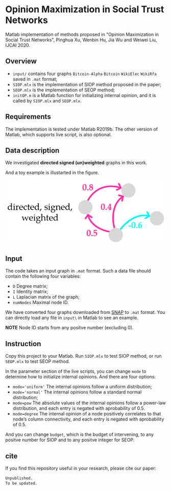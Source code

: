 # Opinion Maximization in Social Trust Networks
Matlab implementation of methods proposed in "Opinion Maximization in Social Trust Networks", Pinghua Xu, Wenbin Hu, Jia Wu and Weiwei Liu, IJCAI 2020.

## Overview
- `input/` contains four graphs `Bitcoin-Alpha` `Bitcoin` `WikiElec` `WikiRfa` saved in `.mat` format;
- `SIOP.mlx` is the implementation of SIOP method proposed in the paper;
- `SEOP.mlx` is the implementation of SEOP method;
- `initOP.m` is a Matlab function for initializing internal opinion, and it is called by `SIOP.mlx` and `SEOP.mlx`.

## Requirements
The implementation is tested under Matlab R2019b. The other version of Matlab, which supports live script, is also optional.

## Data description
We investigated **directed signed (un)weighted** graphs in this work.

And a toy example is illustarted in the figure.
<div style="text-align:center"><img src ="example_graph.png" ,width=400/></div>

## Input
The code takes an input graph in `.mat` format.
Such a data file should contain the following four variables:
- `D` Degree matrix;
- `I` Identity matrix;
- `L` Laplacian matrix of the graph;
- `numNodes` Maximal node ID.

We have converted four graphs downloaded from [SNAP]("http://snap.stanford.edu/data/#signnets") to `.mat` format. You can directly load any file in `input\` in Matlab to see an example.

**NOTE** Node ID starts from any positve number (excluding 0).

## Instruction
Copy this project to your Matlab. Run `SIOP.mlx` to test SIOP method, or run `SEOP.mlx` to test SEOP method.

In the parameter section of the live scripts, you can change `mode` to determine how to initialize internal opinions. And there are four options:

- `mode='uniform'` The internal opinions follow a uniform distribution;
- `mode='normal'` The internal opinions follow a standard normal distribution;
- `mode=pow` The absolute values of the internal opinions follow a power-law distribution, and each entry is negated with aprobability of 0.5.
- `mode=degree` The internal opinion of a node positively correlates to that node’s column connectivity, and each entry is negated with aprobability of 0.5.

And you can change `budget`, which is the budget of intervening, to any positve number for SIOP and to any positve integer for SEOP.

## cite
If you find this repository useful in your research, please cite our paper:
```
Unpublished.
To be updated.
```

